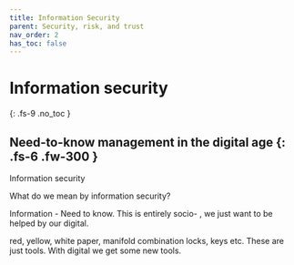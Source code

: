 ```yaml
---
title: Information Security
parent: Security, risk, and trust
nav_order: 2
has_toc: false
---
```


# Information security
{: .fs-9 .no_toc }


Need-to-know management in the digital age 
{: .fs-6 .fw-300 }
----

Information security

What do we mean by information security?

Information - Need to know. This is entirely socio- , we just want to be helped by our digital.

red, yellow, white paper, manifold combination locks, keys etc.  These are just tools.  With digital we get some new tools.

